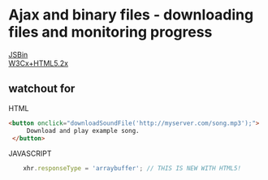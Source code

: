 # Ajax and binary files - downloading files and monitoring progress

[JSBin](https://jsbin.com/mecakaz/edit?html,output)  
[W3Cx+HTML5.2x](https://courses.edx.org/courses/course-v1:W3Cx+HTML5.2x+3T2018/courseware/1c530fbca988429899cd827dd5a4cc8b/672b23946d9241599d10105527876a77/1?activate_block_id=block-v1%3AW3Cx%2BHTML5.2x%2B3T2018%2Btype%40vertical%2Bblock%40198671a1f7144a9ca007b7270ba6c6a0)  

## watchout for

HTML

```html
<button onclick="downloadSoundFile('http://myserver.com/song.mp3');">
     Download and play example song.
 </button>
```

JAVASCRIPT

```JavaScript
    xhr.responseType = 'arraybuffer'; // THIS IS NEW WITH HTML5!
```
